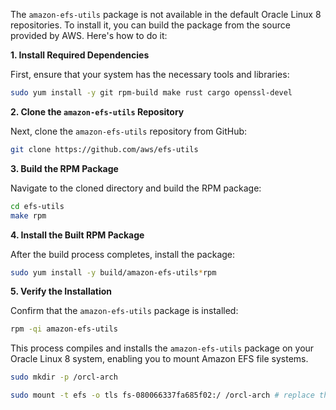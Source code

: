 The `amazon-efs-utils` package is not available in the default Oracle Linux 8 repositories. To install it, you can build the package from the source provided by AWS. Here's how to do it:

**1. Install Required Dependencies**

First, ensure that your system has the necessary tools and libraries:

```bash
sudo yum install -y git rpm-build make rust cargo openssl-devel
```

**2. Clone the `amazon-efs-utils` Repository**

Next, clone the `amazon-efs-utils` repository from GitHub:

```bash
git clone https://github.com/aws/efs-utils
```

**3. Build the RPM Package**

Navigate to the cloned directory and build the RPM package:

```bash
cd efs-utils
make rpm
```

**4. Install the Built RPM Package**

After the build process completes, install the package:

```bash
sudo yum install -y build/amazon-efs-utils*rpm
```

**5. Verify the Installation**

Confirm that the `amazon-efs-utils` package is installed:

```bash
rpm -qi amazon-efs-utils
```

This process compiles and installs the `amazon-efs-utils` package on your Oracle Linux 8 system, enabling you to mount Amazon EFS file systems.

```bash
sudo mkdir -p /orcl-arch
```
```bash
sudo mount -t efs -o tls fs-080066337fa685f02:/ /orcl-arch # replace the file system id
```


